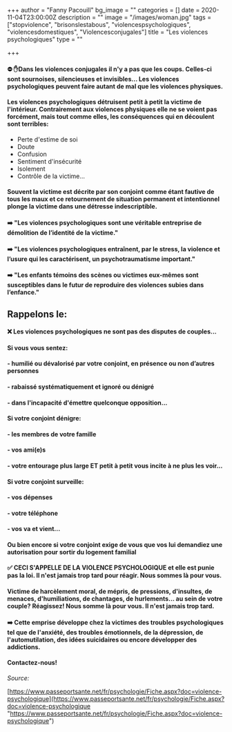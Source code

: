 +++
author = "Fanny Pacouill"
bg_image = ""
categories = []
date = 2020-11-04T23:00:00Z
description = ""
image = "/images/woman.jpg"
tags = ["stopviolence", "brisonslestabous", "violencespsychologiques", "violencesdomestiques", "Violencesconjugales"]
title = "Les violences psychologiques"
type = ""

+++
#### ⛔ ✋Dans les violences conjugales il n'y a pas que les coups. Celles-ci sont sournoises, silencieuses et invisibles... Les violences psychologiques peuvent faire autant de mal que les violences physiques.

#### Les violences psychologiques détruisent petit à petit la victime de l'intérieur. Contrairement aux violences physiques elle ne se voient pas forcément, mais tout comme elles, les conséquences qui en découlent sont terribles:

* Perte d'estime de soi
* Doute
* Confusion
* Sentiment d'insécurité
* Isolement
* Contrôle de la victime...

#### Souvent la victime est décrite par son conjoint comme étant fautive de tous les maux et ce retournement de situation permanent et intentionnel plonge la victime dans une détresse indescriptible.

#### ➡️ "Les violences psychologiques sont une véritable entreprise de démolition de l’identité de la victime."

#### ➡️ "Les violences psychologiques entraînent, par le stress, la violence et l’usure qui les caractérisent, un psychotraumatisme important."

#### ➡️ "Les enfants témoins des scènes ou victimes eux-mêmes sont susceptibles dans le futur de reproduire des violences subies dans l’enfance."

## Rappelons le:

#### ❌ Les violences psychologiques ne sont pas des disputes de couples...

#### Si vous vous sentez:

#### - humilié ou dévalorisé par votre conjoint, en présence ou non d’autres personnes

#### - rabaissé systématiquement et ignoré ou dénigré

#### - dans l'incapacité d'émettre quelconque opposition...

#### Si votre conjoint dénigre:

#### - les membres de votre famille

#### - vos ami(e)s

#### - votre entourage plus large ET petit à petit vous incite à ne plus les voir...

#### Si votre conjoint surveille:

#### - vos dépenses

#### - votre téléphone

#### - vos va et vient...

#### Ou bien encore si votre conjoint exige de vous que vos lui demandiez une autorisation pour sortir du logement familial

#### ✅ CECI S'APPELLE DE LA VIOLENCE PSYCHOLOGIQUE et elle est punie pas la loi. Il n'est jamais trop tard pour réagir. Nous sommes là pour vous.

#### Victime de harcèlement moral, de mépris, de pressions, d'insultes, de menaces, d'humiliations, de chantages, de hurlements... au sein de votre couple? Réagissez! Nous somme là pour vous. Il n'est jamais trop tard.

#### ➡️ Cette emprise développe chez la victimes des troubles psychologiques tel que de l'anxiété, des troubles émotionnels, de la dépression, de l'automutilation, des idées suicidaires ou encore développer des addictions. 

#### Contactez-nous!

_Source:_

[https://www.passeportsante.net/fr/psychologie/Fiche.aspx?doc=violence-psychologique](https://www.passeportsante.net/fr/psychologie/Fiche.aspx?doc=violence-psychologique "https://www.passeportsante.net/fr/psychologie/Fiche.aspx?doc=violence-psychologique")